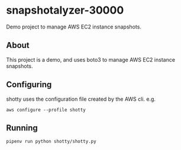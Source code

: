 # snapshotalyzer-30000
Demo project to manage AWS EC2 instance snapshots.

## About

This project is a demo,  and uses boto3 to manage AWS EC2 instance snapshots.

## Configuring

shotty uses the configuration file created by the AWS cli. e.g.

`aws configure --profile shotty`

## Running

`pipenv run python shotty/shotty.py`
